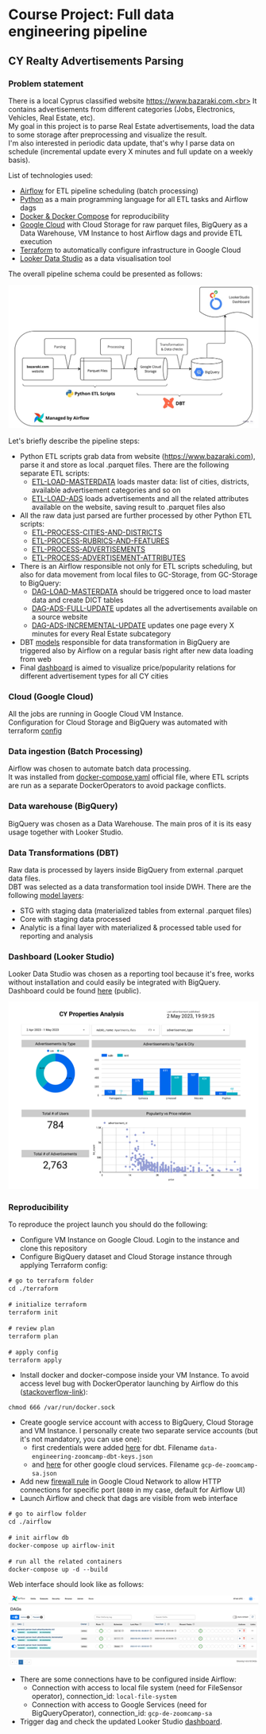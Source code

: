 # Course Project: Full data engineering pipeline

## CY Realty Advertisements Parsing

### Problem statement

There is a local Cyprus classified website https://www.bazaraki.com.<br>
It contains advertisements from different categories (Jobs, Electronics, Vehicles, Real Estate, etc).<br>
My goal in this project is to parse Real Estate advertisements, load the data to some storage after preprocessing and visualize the result.<br>
I'm also interested in periodic data update, that's why I parse data on schedule (incremental update every X minutes and full update on a weekly basis).

List of technologies used:
- [Airflow](https://airflow.apache.org) for ETL pipeline scheduling (batch processing)
- [Python](https://www.python.org) as a main programming language for all ETL tasks and Airflow dags
- [Docker & Docker Compose](https://www.docker.com) for reproducibility
- [Google Cloud](http://console.cloud.google.com/) with Cloud Storage for raw parquet files, BigQuery as a Data Warehouse, VM Instance to host Airflow dags and provide ETL execution
- [Terraform](https://www.terraform.io) to automatically configure infrastructure in Google Cloud
- [Looker Data Studio](https://lookerstudio.google.com/navigation/reporting) as a data visualisation tool


The overall pipeline schema could be presented as follows:

![PipelineSchema](screenshots/de-pipeline-schema.jpg)

Let's briefly describe the pipeline steps:
- Python ETL scripts grab data from website (https://www.bazaraki.com), parse it and store as local .parquet files. There are the following separate  ETL scripts:
  - [ETL-LOAD-MASTERDATA](./parser/src/etl_load_masterdata_from_web_to_parquet.py) loads master data: list of cities, districts, available advertisement categories and so on
  - [ETL-LOAD-ADS](./parser/src/etl_load_ads_from_web_to_parquet.py) loads advertisements and all the related attributes available on the website, saving result to .parquet files also
- All the raw data just parsed are further processed by other Python ETL scripts:
  - [ETL-PROCESS-CITIES-AND-DISTRICTS](./parser/src/etl_process_cities_and_districts.py)
  - [ETL-PROCESS-RUBRICS-AND-FEATURES](./parser/src/etl_process_rubrics_and_features.py)
  - [ETL-PROCESS-ADVERTISEMENTS](./parser/src/etl_process_advertisements.py)
  - [ETL-PROCESS-ADVERTISEMENT-ATTRIBUTES](./parser/src/etl_process_advertisement_attributes.py)
- There is an Airflow responsible not only for ETL scripts scheduling, but also for data movement from local files to GC-Storage, from GC-Storage to BigQuery:
  - [DAG-LOAD-MASTERDATA](./airflow/dags/bazaraki-masterdata-full-update-dag.py) should be triggered once to load master data and create DICT tables 
  - [DAG-ADS-FULL-UPDATE](./airflow/dags/bazaraki-advertising-full-update-dag.py) updates all the advertisements available on a source website
  - [DAG-ADS-INCREMENTAL-UPDATE](./airflow/dags/bazaraki-advertising-incremental-update-dag.py) updates one page every X minutes for every Real Estate subcategory
- DBT [models](./dbt/bazaraki/models) responsible for data transformation in BigQuery are triggered also by Airflow on a regular basis right after new data loading from web 
- Final [dashboard](https://lookerstudio.google.com/reporting/2744708c-a405-4b97-82a6-205c0cd78016/page/ilrND) is aimed to visualize price/popularity relations for different advertisement types for all CY cities 

### Cloud (Google Cloud)

All the jobs are running in Google Cloud VM Instance.<br>
Configuration for Cloud Storage and BigQuery was automated with terraform [config](./terraform/main.tf)

### Data ingestion (Batch Processing)

Airflow was chosen to automate batch data processing.<br>
It was installed from [docker-compose.yaml](./airflow/docker-compose.yaml) official file, where ETL scripts are run as a separate DockerOperators to avoid package conflicts.

### Data warehouse (BigQuery)

BigQuery was chosen as a Data Warehouse. The main pros of it is its easy usage together with Looker Studio.

### Data Transformations (DBT)

Raw data is processed by layers inside BigQuery from external .parquet data files.<br>
DBT was selected as a data transformation tool inside DWH. There are the following [model layers](./dbt/bazaraki/models):
- STG with staging data (materialized tables from external .parquet files)
- Core with staging data processed
- Analytic is a final layer with materialized & processed table used for reporting and analysis

### Dashboard (Looker Studio)

Looker Data Studio was chosen as a reporting tool because it's free, works without installation and could easily be integrated with BigQuery.<br>
Dashboard could be found [here](https://lookerstudio.google.com/reporting/2744708c-a405-4b97-82a6-205c0cd78016/page/ilrND) (public).

![Dashboard](screenshots/looker-studio-dashboard.png)


### Reproducibility

To reproduce the project launch you should do the following:
- Configure VM Instance on Google Cloud. Login to the instance and clone this repository
- Configure BigQuery dataset and Cloud Storage instance through applying Terraform config:

```shell
# go to terraform folder
cd ./terraform

# initialize terraform
terraform init

# review plan
terraform plan

# apply config
terraform apply
```

- Install docker and docker-compose inside your VM Instance. To avoid access level bug with DockerOperator launching by Airflow do this ([stackoverflow-link](https://stackoverflow.com/questions/62499661/airflow-dockeroperator-fails-with-permission-denied-error)):

```shell
chmod 666 /var/run/docker.sock
```
- Create google service account with access to BigQuery, Cloud Storage and VM Instance. I personally create two separate service accounts (but it's not mandatory, you can use one):
  - first credentials were added [here](./dbt/gcp-credentials-for-gcp) for dbt. Filename `data-engineering-zoomcamp-dbt-keys.json`
  - and [here](./gcp-credentials) for other google cloud services. Filename `gcp-de-zoomcamp-sa.json`
- Add new [firewall rule](https://cloud.google.com/firewall/docs/firewalls) in Google Cloud Network to allow HTTP connections for specific port (`8080` in my case, default for Airflow UI)
- Launch Airflow and check that dags are visible from web interface

```shell
# go to airflow folder
cd ./airflow

# init airflow db
docker-compose up airflow-init

# run all the related containers
docker-compose up -d --build
```

Web interface should look like as follows:

![Airflow](./screenshots/airflow-dags.png)

- There are some connections have to be configured inside Airflow:
  - Connection with access to local file system (need for FileSensor operator), connection_id: `local-file-system`
  - Connection with access to Google Services (need for BigQueryOperator), connection_id: `gcp-de-zoomcamp-sa`
- Trigger dag and check the updated Looker Studio [dashboard](https://lookerstudio.google.com/reporting/2744708c-a405-4b97-82a6-205c0cd78016/page/ilrND).
